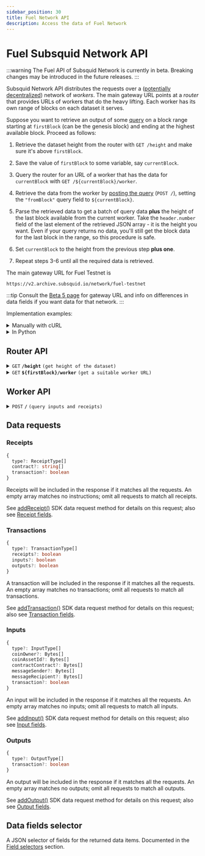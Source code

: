 ```yaml
---
sidebar_position: 30
title: Fuel Network API
description: Access the data of Fuel Network
---
```


# Fuel Subsquid Network API

:::warning
The Fuel API of Subsquid Network is currently in beta. Breaking changes may be introduced in the future releases.
:::

Subsquid Network API distributes the requests over a ([potentially decentralized](/subsquid-network/faq)) network of _workers_. The main gateway URL points at a _router_ that provides URLs of workers that do the heavy lifting. Each worker has its own range of blocks on each dataset it serves.

Suppose you want to retrieve an output of some [query](#worker-api) on a block range starting at `firstBlock` (can be the genesis block) and ending at the highest available block. Proceed as follows:

1. Retrieve the dataset height from the router with `GET /height` and make sure it's above `firstBlock`.

2. Save the value of `firstBlock` to some variable, say `currentBlock`.

3. Query the router for an URL of a worker that has the data for `currentBlock` with `GET /${currentBlock}/worker`.

4. Retrieve the data from the worker by [posting the query](#worker-api) (`POST /`), setting the `"fromBlock"` query field to `${currentBlock}`.

5. Parse the retrieved data to get a batch of query data **plus** the height of the last block available from the current worker. Take the `header.number` field of the last element of the retrieved JSON array - it is the height you want. Even if your query returns no data, you'll still get the block data for the last block in the range, so this procedure is safe.

6. Set `currentBlock` to the height from the previous step **plus one**.

7. Repeat steps 3-6 until all the required data is retrieved.

The main gateway URL for Fuel Testnet is

```
https://v2.archive.subsquid.io/network/fuel-testnet
```
:::tip
Consult the [Beta 5 page](/fuel-indexing/beta5) for gateway URL and info on differences in data fields if you want data for that network.
:::

Implementation examples:

<details>

<summary>Manually with cURL</summary>

Suppose we want data on Fuel receipts from block `1000000`. We begin by finding the main URL for the Fuel Testnet dataset. Then we have to:

1. Retrieve the dataset height from the router with

   ```bash
   curl https://v2.archive.subsquid.io/network/fuel-testnet/height
   ```

   Output

   ```
   1211611
   ```

2. Save the value `1000000` to some variable, say `currentBlock`.

3. Query the router for an URL of a worker that has the data for`currentBlock`

   ```bash
   curl https://v2.archive.subsquid.io/network/fuel-testnet/1000000/worker
   ```

   Output

   ```
   https://rb03.sqd-archive.net/worker/query/czM6Ly9mdWVsLXRlc3RuZXQ
   ```

4. Retrieve the data from the worker

   ```bash
   curl https://rb03.sqd-archive.net/worker/query/czM6Ly9mdWVsLXRlc3RuZXQ \
   -X 'POST' -H 'content-type: application/json' -H 'accept: application/json' \
   -d '{
       "type": "fuel",
       "fromBlock":1000000,
       "fields":{"receipt":{"contract":true, "receiptType": true}},
       "receipts":[ {"type": ["LOG_DATA"]} ]
   }' | jq
   ```

   Output:
   ```json
   [
     {
       "header": {
         "number": 1000000,
         "hash": "0xdc31db7fa3c1fb4f3e0910dc5abf927e64cc985eb2eb13418a9f2e00c4b7ad23"
       },
       "receipts": []
     },
     {
       "header": {
         "number": 1002527,
         "hash": "0x649f045675405f9d4ee34bb19479d0e5706ed14615e8f97da9f34dd166e37f35"
       },
       "receipts": [
         {
           "transactionIndex": 0,
           "index": 1,
           "contract": "0xe637b4c254aa07baa9845eb9f8c7ad0965fad5c5b1194cb37193f956be0ce6f3",
           "receiptType": "LOG_DATA"
         }
       ]
     },
     ...
     {
       "header": {
         "number": 1211611,
         "hash": "0x04c9ef60f2b54d32569a410477c136f11b692c1d3eadaa5b946a0295b526223e"
       },
       "receipts": []
     }
   ]
   ```

5. Parse the retrieved data to get a batch of query data plus the height of the last block available from the current worker. Take the `header.number` field of the last element of the retrieved JSON array - it is the height you want. Even if your query returns no data, you'll still get the block data for the last block in the range, so this procedure is safe.

6. Set `currentBlock` to the height from the previous step plus one.

7. Repeat steps 3-6 until all the required data is retrieved.

</details>

<details>

<summary>In Python</summary>

```python
def get_text(url: str) -> str:
    res = requests.get(url)
    res.raise_for_status()
    return res.text

def dump(
    gateway_url: str,
    query: Query,
    first_block: int,
    last_block: int
) -> None:
    assert 0 <= first_block <= last_block
    query = dict(query)  # copy query to mess with it later

    dataset_height = int(get_text(f'{gateway_url}/height'))
    next_block = first_block
    last_block = min(last_block, dataset_height)

    while next_block <= last_block:
        worker_url = get_text(f'{gateway_url}/{next_block}/worker')

        query['fromBlock'] = next_block
        query['toBlock'] = last_block
        res = requests.post(worker_url, json=query)
        res.raise_for_status()
        blocks = res.json()

        last_processed_block = blocks[-1]['header']['number']
        next_block = last_processed_block + 1
        for block in blocks:
            print(json.dumps(block))
```

Full code [here](https://gist.github.com/eldargab/2e007a293ac9f82031d023f1af581a7d).

</details>

## Router API

<details>

<summary><code>GET</code> <code><b>/height</b></code> <code>(get height of the dataset)</code></summary>

**Example response:** `16576911`.

</details>

<details>

<summary><code>GET</code> <code><b>$&#123;firstBlock&#125;/worker</b></code> <code>(get a suitable worker URL)</code></summary>

The returned worker will be capable of processing `POST /` requests in which the `"fromBlock"` field is equal to `${firstBlock}`.

**Example response:** `https://rb03.sqd-archive.net/worker/query/czM6Ly9mdWVsLXRlc3RuZXQ`.

</details>

## Worker API

<details>

<summary><code>POST</code> <code><b>/</b></code> <code>(query inputs and receipts)</code></summary>

##### Query Fields

- **fromBlock**: Block number to start from (inclusive).
- **toBlock**: (optional) Block number to end on (inclusive). If this is not given, the query will go on for a fixed amount of time or until it reaches the height of the dataset.
- **includeAllBlocks**: (optional) If true, the Network will include blocks that contain no data selected by data requests into its response.
- **fields**: (optional) A [selector](#data-fields-selector) of data fields to retrieve. Common for all data items.
- **receipts**: (optional) A list of [receipts requests](#receipts). An empty list requests no data.
- **inputs**: (optional) A list of [inputs requests](#inputs). An empty list requests no data.
- **outputs**: (optional) A list of [outputs requests](#outputs). An empty list requests no data.
- **transactions**: (optional) A list of [transactions requests](#transactions). An empty list requests no data.

<details>

<summary>

##### Example Request

</summary>

```json
{
  "type": "fuel",
  "fromBlock": 1000000,
  "toBlock": 1100000,
  "fields": { "receipt": { "contract": true, "receiptType": true } },
  "receipts": [{ "type": ["LOG_DATA"] }],
  "inputs": [{ "type": ["InputCoin"] }]
}
```

</details>

<details>

<summary>

##### Example Response

</summary>

```json
[
  {
    "header": {
      "number": 1000000,
      "hash": "0xdc31db7fa3c1fb4f3e0910dc5abf927e64cc985eb2eb13418a9f2e00c4b7ad23"
    },
    "receipts": [],
    "inputs": []
  },
  {
    "header": {
      "number": 1002527,
      "hash": "0x649f045675405f9d4ee34bb19479d0e5706ed14615e8f97da9f34dd166e37f35"
    },
    "receipts": [
      {
        "transactionIndex": 0,
        "index": 1,
        "contract": "0xe637b4c254aa07baa9845eb9f8c7ad0965fad5c5b1194cb37193f956be0ce6f3",
        "receiptType": "LOG_DATA"
      }
    ],
    "inputs": [
      {
        "transactionIndex": 0,
        "index": 1
      }
    ]
  },
  ...
  {
    "header": {
      "number": 1100000,
      "hash": "0x4e1420d7c2cd973842ef1ce919560f15e5461376b7533c371fb895034c85dfd3"
    },
    "receipts": [],
    "inputs": []
  }
]
```

</details>

</details>

## Data requests

### Receipts

```ts
{
  type?: ReceiptType[]
  contract?: string[]
  transaction?: boolean
}
```
Receipts will be included in the response if it matches all the requests. An empty array matches no instructions; omit all requests to match all receipts.

See [addReceipt()](/fuel-indexing/fuel-datasource/receipt) SDK data request method for details on this request; also see [Receipt fields](../../fuel-datasource/field-selection/#receipt).

### Transactions

```ts
{
  type?: TransactionType[]
  receipts?: boolean
  inputs?: boolean
  outputs?: boolean
}
```

A transaction will be included in the response if it matches all the requests. An empty array matches no transactions; omit all requests to match all transactions.

See [addTransaction()](/fuel-indexing/fuel-datasource/transaction) SDK data request method for details on this request; also see [Transaction fields](../../fuel-datasource/field-selection/#transaction).

### Inputs

```ts
{
  type?: InputType[]
  coinOwner?: Bytes[]
  coinAssetId?: Bytes[]
  contractContract?: Bytes[]
  messageSender?: Bytes[]
  messageRecipient?: Bytes[]
  transaction?: boolean
}
```

An input will be included in the response if it matches all the requests. An empty array matches no inputs; omit all requests to match all inputs.

See [addInput()](/fuel-indexing/fuel-datasource/input) SDK data request method for details on this request; also see [Input fields](../../fuel-datasource/field-selection/#input).

### Outputs

```ts
{
  type?: OutputType[]
  transaction?: boolean
}
```

An output will be included in the response if it matches all the requests. An empty array matches no outputs; omit all requests to match all outputs.

See [addOutput()](/fuel-indexing/fuel-datasource/output) SDK data request method for details on this request; also see [Output fields](../../fuel-datasource/field-selection/#output).

## Data fields selector

A JSON selector of fields for the returned data items. Documented in the [Field selectors](../../fuel-datasource/field-selection) section.
